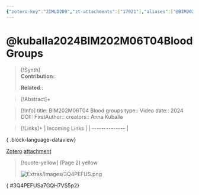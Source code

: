 ```yaml
---
{"zotero-key":"2IMLD2D9","zt-attachments":["17921"],"aliases":["@BIM202M06T04 Blood groups"],"keywords":null,"FirstAuthor":"[[ Anna Kuballa]]","tags":["source/video","Uni/BIM202"],"dg-publish":true,"permalink":"/sources/kuballa2024-bim-202-m06-t04-blood-groups/","dgPassFrontmatter":true}
---
```


# @kuballa2024BIM202M06T04BloodGroups

>[!Synth]  
>**Contribution**::  
>  
>**Related**:: 
>  

> [!Abstract]+
> 

> [!Info]
> title: BIM202M06T04 Blood groups
> type:: Video 
> date:: 2024
> DOI:: 
> FirstAuthor:: 
> creators:: Anna Kuballa

> [!Links]+
>  | Incoming Links |
> | -------------- |
> 
{ .block-language-dataview}


[Zotero](zotero://select/library/items/2IMLD2D9) [attachment](<file:///Users/nathanmaxwell/Zotero/storage/7GQH7VS5/Week%206%20Genetics%20Slides%20pages%2033%20-%2035.pdf>)

> [!quote-yellow] (Page 2) yellow
> 
> ![Extras/Images/3Q4PEFUS.png](/img/user/Extras/Images/3Q4PEFUS.png)
>
{ #3Q4PEFUSa7GQH7VS5p2}

